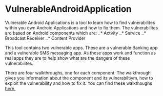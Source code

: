 # VulnerableAndroidApplication
Vulnerable Android Applications is a tool to learn how to find vulnerabilites within you own Android Applications and how to fix them. The vulnerabilites are based on Android components which are:
..* Actvity
..* Service
..* Broadcast Receiver
..* Content Provider


This tool contains two vulnerable apps. These are a vulnerable Banking app and a vulnerable SMS messaging app. As these apps work and function as real apps they are to help show what are the dangers of these vulnerabilites.


There are four walkthroughs, one for each component. The walkthrough gives you information about the component and its vulnerabiltiym, how to exploit the vulnerability and how to fix it. You can find these walkthoughs [here.](https://github.com/FraserGrandfield/VulnerableAndroidApplication/tree/main/Walkthroughs)
